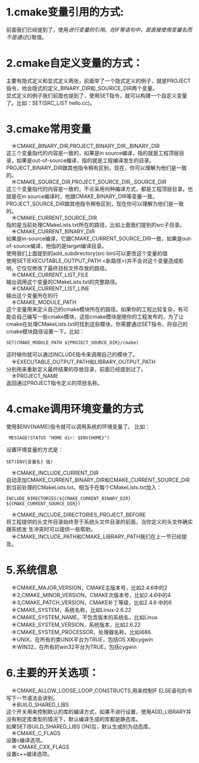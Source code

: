 # 1.cmake变量引用的方式:  
前面我们已经提到了，使用${}进行变量的引用。在IF等语句中，是直接使用变量名而不是通过${}取值。
# 2.cmake自定义变量的方式：  
主要有隐式定义和显式定义两张，前面举了一个隐式定义的例子，就是PROJECT指令，他会隐式的定义<projectname>_BINARY_DIR和<projectname>_SOURICE_DIR两个变量。  
  显式定义的例子我们前面也提到了，使用SET指令，就可以构建一个自定义变量了。比如：SET(SRC_LIST hello.cc)。  
  # 3.cmake常用变量  
  &emsp;&#9728;CMAKE_BINARY_DIR,PROJECT_BINARY_DIR,<projectname>_BINARY_DIR   
  这三个变量指代的内容是一致的，如果是in source编译，指的就是工程顶层目录，如果是out-of-source编译，指的就是工程编译发生的目录。PROJECT_BINARY_DIR跟其他指令稍有区别，现在，你可以理解为他们是一致的。  
  &emsp;&#9728;CMAKE_SOURCE_DIR,PROJECT_SOURCE_DIR,<projectname>_SOURCE_DIR  
  这三个变量指代的内容是一致的，不论采用何种编译方式，都是工程顶层目录。也就是在in source编译时，他跟CMAKE_BINARY_DIR等变量一致。PROJECT_SOURCE_DIR跟其他指令稍有区别，现在你可以理解为他们是一致的。  
  &emsp;&#9728;CMAKE_CURRENT_SOURCE_DIR  
  指的是当前处理CMakeLists.txt所在的路径，比如上面我们提到的src子目录。  
  &emsp;&#9728;CMAKE_CURRENT_BINARY_DIR  
  如果是in-source编译，它跟CMAKE_CURRENT_SOURCE_DIR一致，如果是out-of-source编译，他指的是target编译目录。  
  使用我们上面提到的add_subdirectory(src bin)可以更改这个变量的值  
  使用SET(EXECUTABLE_OUTPUT_PATH <新路径>)并不会对这个变量造成影响，它仅仅修改了最终目标文件存放的路径。  
  &emsp;&#9728;CMAKE_CURRENT_LIST_FILE  
  输出调用这个变量的CMakeLists.txt的完整路径。  
  &emsp;&#9728;CMAKE_CURRENT_LIST_LINE  
  输出这个变量所在的行  
  &emsp;&#9728;CMAKE_MODULE_PATH  
  这个变量用来定义自己的cmake模块所在的路径。如果你的工程比较复杂，有可能会自己编写一些cmake模块，这些cmake模块是随你的工程发布的，为了让cmake在处理CMakeLists.txt时找到这些模块，你需要通过SET指令，将自己的cmake模块路径设置一下。比如：
  ```
  SET(CMAKE_MODULE_PATH ${PROJECT_SOURCE_DIR}/cmake)
  ```
  这时候你就可以通过INCLUDE指令来调用自己的模块了。  
  &emsp;&#9728;EXECUTABLE_OUTPUT_PATH和LIBRARY_OUTPUT_PATH  
  分别用来重新定义最终结果的存放目录，前面已经提到过了。  
  &emsp;&#9728;PROJECT_NAME  
  返回通过PROJECT指令定义的项目名称。
  # 4.cmake调用环境变量的方式  
  使用$ENV{NAME}指令就可以调用系统的环境变量了。
  比如：
 ```
  MESSAGE(STATUS "HOME dir: $ENV{HOME}")
  ```
  设置环境变量的方式是：
  ```
  SET(ENV{变量名} 值)
  ```
  &emsp;&#9728;CMAKE_INCLUDE_CURRENT_DIR  
  自动添加CMAKE_CURRENT_BINARY_DIR和CMAKE_CURRENT_SOURCE_DIR到当前处理的CMakeLists.txt。相当于在每个CMakeLists.txt加入：
  ```
  INCLUDE_DIRECTORIES(${CMAKE_CURRENT_BINARY_DIR} ${CMAKE_CURRENT_SOURCE_DIR})
  ```
&emsp;&#9728;CMAKE_INCLUDE_DIRECTORIES_PROJECT_BEFORE  
  将工程提供的头文件目录始终至于系统头文件目录的前面，当你定义的头文件确实跟系统发
生冲突时可以提供一些帮助。  
  &emsp;&#9728;CMAKE_INCLUDE_PATH和CMAKE_LIBRARY_PATH我们在上一节已经提及。  
  # 5.系统信息  
  &emsp;&#9728;CMAKE_MAJOR_VERSION，CMAKE主版本号，比如2.4.6中的2  
  &emsp;&#9728;2,CMAKE_MINOR_VERSION，CMAKE次版本号，比如2.4.6中的4  
  &emsp;&#9728;3,CMAKE_PATCH_VERSION，CMAKE补丁等级，比如2.4.6 中的6  
   &emsp;&#9728;CMAKE_SYSTEM，系统名称，比如Linux-2.6.22  
  &emsp;&#9728;CMAKE_SYSTEM_NAME，不包含版本的系统名，比如Linux  
  &emsp;&#9728;CMAKE_SYSTEM_VERSION，系统版本，比如2.6.22  
  &emsp;&#9728;CMAKE_SYSTEM_PROCESSOR，处理器名称，比如i686.  
  &emsp;&#9728;UNIX，在所有的类UNIX平台为TRUE，包括OS X和cygwin  
  &emsp;&#9728;WIN32，在所有的win32平台为TRUE，包括cygwin  
  # 6.主要的开关选项：  
  &emsp;&#9728;CMAKE_ALLOW_LOOSE_LOOP_CONSTRUCTS,用来控制IF ELSE语句的书写下一节语法会讲到。  
  &emsp;&#9728;BUILD_SHARED_LIBS  
  这个开关用来控制默认的库的编译方式，如果不进行设置，使用ADD_LIBRARY并没有制定库类型的情况下，默认编译生成的库都是静态库。  
  如果SET(BUILD_SHARED_LIBS ON)后，默认生成的为动态库。  
  &emsp;&#9728;CMAKE_C_FLAGS  
  设置c编译选项。  
  &emsp;&#9728; CMAKE_CXX_FLAGS  
  设置c++编译选项。
